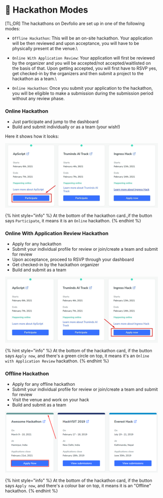 # 📃 Hackathon Modes

\[TL;DR] The hackathons on Devfolio are set up in one of the following modes:

* `Offline Hackathon`: This will be an on-site hackathon. Your application will be then reviewed and upon acceptance, you will have to be physically present at the venue.\

* `Online With Application Review`: Your application will first be reviewed by the organizer and you will be accepted/not accepted/waitlisted on the basis of that. Upon getting accepted, you will first have to RSVP yes, get checked-in by the organizers and then submit a project to the hackathon as a team.\

* `Online Hackathon`: Once you submit your application to the hackathon, you will be eligible to make a submission during the submission period without any review phase.

### Online Hackathon

* Just participate and jump to the dashboard
* Build and submit individually or as a team (your wish!)

Here it shows how it looks:

![](<../../.gitbook/assets/image (76).png>)

{% hint style="info" %}
At the bottom of the hackathon card.,if the button says `Participate`, it means it is an `Online` hackathon.
{% endhint %}

### Online With Application Review Hackathon

* Apply for any hackathon
* Submit your individual profile for review or join/create a team and submit for review
* Upon acceptance, proceed to RSVP through your dashboard
* Get checked-in by the hackathon organizer
* Build and submit as a team

![](<../../.gitbook/assets/image (77).png>)

{% hint style="info" %}
At the bottom of the hackathon card, if the button says `Apply now`, and there's a green circle on top, it means it's an `Online with Application Review` hackathon.
{% endhint %}

### Offline Hackathon

* Apply for any offline hackathon
* Submit your individual profile for review or join/create a team and submit for review
* Visit the venue and work on your hack
* Build and submit as a team

![](<../../.gitbook/assets/image (78).png>)

{% hint style="info" %}
At the bottom of the hackathon card, if the button says `Apply now`, and there's a colour bar on top, it means it is an "Offline" hackathon.
{% endhint %}
